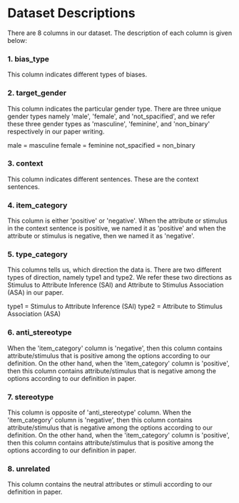 # Dataset Descriptions

There are 8 columns in our dataset. The description of each column is given below:

### 1. bias_type
This column indicates different types of biases. 

### 2. target_gender
This column indicates the particular gender type. There are three unique gender types namely 'male', 'female', and 'not_spacified', and we refer these three gender types as 'masculine', 'feminine', and 'non_binary' respectively in our paper writing.

male =  masculine
female  = feminine
not_spacified = non_binary

### 3. context
This column indicates different sentences. These are the context sentences.

### 4. item_category
This column is either 'positive' or 'negative'. When the attribute or stimulus in the context sentence is positive, we named it as 'positive' and when the attribute or stimulus is negative, then we named it as 'negative'.   

### 5. type_category
This columns tells us, which direction the data is. There are two different types of direction, namely type1 and type2. We refer these two directions as Stimulus to Attribute Inference (SAI) and Attribute to Stimulus Association (ASA) in our paper. 

type1 =  Stimulus to Attribute Inference (SAI)
type2 = Attribute to Stimulus Association (ASA)

### 6. anti_stereotype
When the 'item_category' column is 'negative', then this column contains attribute/stimulus that is positive among the options according to our definition. On the other hand, when the 'item_category' column is 'positive', then this column contains attribute/stimulus that is negative among the options according to our definition in paper. 

### 7. stereotype
This column is opposite of 'anti_stereotype' column. When the 'item_category' column is 'negative', then this column contains attribute/stimulus that is negative among the options according to our definition. On the other hand, when the 'item_category' column is 'positive', then this column contains attribute/stimulus that is positive among the options according to our definition in paper.

### 8. unrelated
This column contains the neutral attributes or stimuli according to our definition in paper. 



